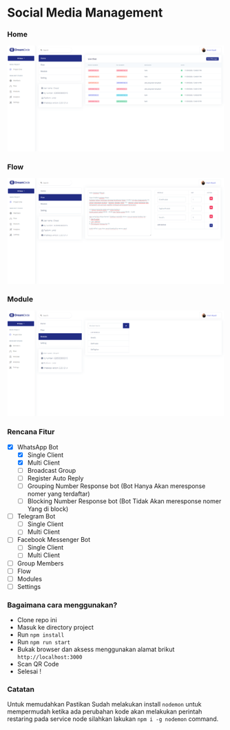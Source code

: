 # Social Media Management 
### Home
![](/screenshoot/project_home.PNG)
### Flow
![Screenshoot 1](/screenshoot/project_flow.PNG)
### Module
![Screenshoot 1](/screenshoot/project_module.PNG)


### Rencana Fitur

- [x] WhatsApp Bot
   - [x] Single Client
   - [x] Multi Client
   - [ ] Broadcast Group
   - [ ] Register Auto Reply 
   - [ ] Grouping Number Response bot (Bot Hanya Akan meresponse nomer yang terdaftar) 
   - [ ] Blocking Number Response bot (Bot Tidak Akan meresponse nomer Yang di block) 
- [ ] Telegram Bot
    - [ ] Single Client
    - [ ] Multi Client
- [ ] Facebook Messenger Bot
    - [ ] Single Client
    - [ ] Multi Client 
- [ ] Group Members
- [ ] Flow
- [ ] Modules
- [ ] Settings

### Bagaimana cara menggunakan?
- Clone repo ini 
- Masuk ke directory project
- Run `npm install`
- Run `npm run start`
- Bukak browser dan aksess menggunakan alamat brikut `http://localhost:3000`
- Scan QR Code
- Selesai !

### Catatan
Untuk memudahkan Pastikan Sudah melakukan install `nodemon` untuk mempermudah ketika ada perubahan kode akan melakukan perintah restaring pada service node silahkan lakukan   `npm i -g nodemon` command.
 
